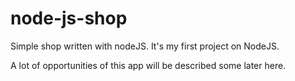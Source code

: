 # node-js-shop
Simple shop written with nodeJS. It's my first project on NodeJS.

A lot of opportunities of this app will be described some later here.
